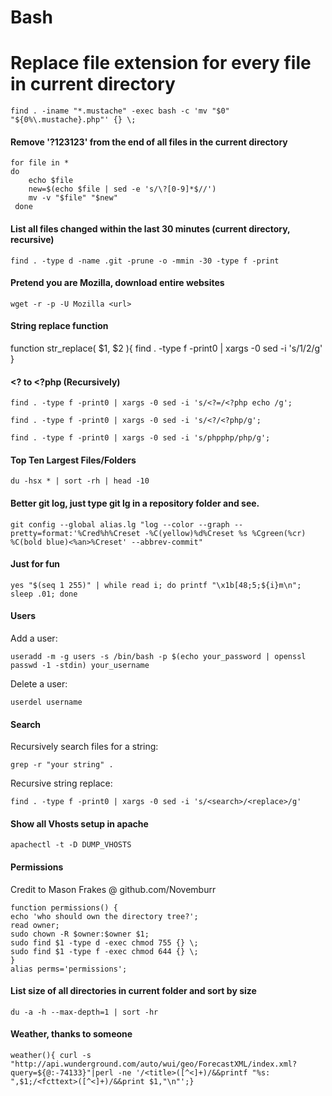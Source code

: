 # Bash

# Replace file extension for every file in current directory

`find . -iname "*.mustache" -exec bash -c 'mv "$0" "${0%\.mustache}.php"' {} \;`

#### Remove '?123123' from the end of all files in the current directory

```
for file in *
do
	echo $file
    new=$(echo $file | sed -e 's/\?[0-9]*$//')
    mv -v "$file" "$new"
 done
```

#### List all files changed within the last 30 minutes (current directory, recursive)

`find . -type d -name .git -prune -o -mmin -30 -type f -print`

#### Pretend you are Mozilla, download entire websites

`wget -r -p -U Mozilla <url>`

#### String replace function
function str_replace( $1, $2 ){
  find . -type f -print0 | xargs -0 sed -i 's/$1/$2/g'
}

#### <? to <?php (Recursively)

`find . -type f -print0 | xargs -0 sed -i 's/<?=/<?php echo /g';`

`find . -type f -print0 | xargs -0 sed -i 's/<?/<?php/g';`

`find . -type f -print0 | xargs -0 sed -i 's/phpphp/php/g';`

#### Top Ten Largest Files/Folders

`du -hsx * | sort -rh | head -10`

#### Better git log, just type git lg in a repository folder and see.

`git config --global alias.lg "log --color --graph --pretty=format:'%Cred%h%Creset -%C(yellow)%d%Creset %s %Cgreen(%cr) %C(bold blue)<%an>%Creset' --abbrev-commit"`

#### Just for fun

`yes "$(seq 1 255)" | while read i; do printf "\x1b[48;5;${i}m\n"; sleep .01; done`

#### Users

Add a user:

`useradd -m -g users -s /bin/bash -p $(echo your_password | openssl passwd -1 -stdin) your_username`

Delete a user:

`userdel username`

#### Search

Recursively search files for a string:

`grep -r "your string" .`

Recursive string replace:

`find . -type f -print0 | xargs -0 sed -i 's/<search>/<replace>/g'`

#### Show all Vhosts setup in apache

`apachectl -t -D DUMP_VHOSTS`

#### Permissions

Credit to Mason Frakes @ github.com/Novemburr

```
function permissions() {
echo 'who should own the directory tree?';
read owner;
sudo chown -R $owner:$owner $1;
sudo find $1 -type d -exec chmod 755 {} \;
sudo find $1 -type f -exec chmod 644 {} \;
}
alias perms='permissions';
```

#### List size of all directories in current folder and sort by size

`du -a -h --max-depth=1 | sort -hr`

#### Weather, thanks to someone

`weather(){ curl -s "http://api.wunderground.com/auto/wui/geo/ForecastXML/index.xml?query=${@:-74133}"|perl -ne '/<title>([^<]+)/&&printf "%s: ",$1;/<fcttext>([^<]+)/&&print $1,"\n"';}`
